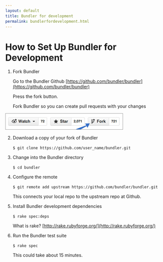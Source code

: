 ```yaml
---
layout: default
title: Bundler for development
permalink: bundlerfordevelopment.html
---
```


# How to Set Up Bundler for Development

1. Fork Bundler
   
    Go to the Bundler Github [https://github.com/bundler/bundler](https://github.com/bundler/bundler)
   
    Press the fork button.

    Fork Bundler so you can create pull requests with your changes

<p>
<img src="../images/fork1.jpg" />
<br />
</p>

2. Download a copy of your fork of Bundler
    
    `$ git clone https://github.com/user_name/bundler.git`


3. Change into the Bundler directory

    `$ cd bundler`

4. Configure the remote
 
    `$ git remote add upstream https://github.com/bundler/bundler.git`

    This connects your local repo to the upstream repo at Github. 


5. Install Bundler development dependencies
	  
    `$ rake spec:deps`

    What is rake? [http://rake.rubyforge.org/](http://rake.rubyforge.org/)

6. Run the Bundler test suite
  	
    `$ rake spec`

    This could take about 15 minutes.
